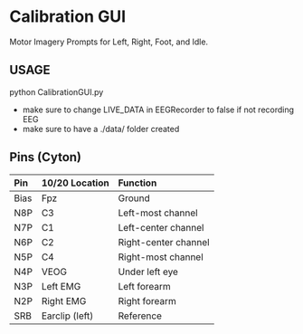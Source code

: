 # Calibration GUI
Motor Imagery Prompts for Left, Right, Foot, and Idle. 

## USAGE
python CalibrationGUI.py 
- make sure to change LIVE_DATA in EEGRecorder to false if not recording EEG
- make sure to have a ./data/ folder created

## Pins (Cyton)
| Pin  | 10/20 Location | Function  |
|:-----|:---------|:----------|
| Bias | Fpz | Ground |
| N8P | C3 | Left-most channel |
| N7P | C1 | Left-center channel |
| N6P | C2 | Right-center channel  |
| N5P | C4 | Right-most channel |
| N4P | VEOG | Under left eye |
| N3P | Left EMG | Left forearm |
| N2P | Right EMG | Right forearm |
| SRB | Earclip (left) | Reference |
